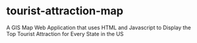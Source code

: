 # tourist-attraction-map
A GIS Map Web Application that uses HTML and Javascript to Display the Top Tourist Attraction for Every State in the US
